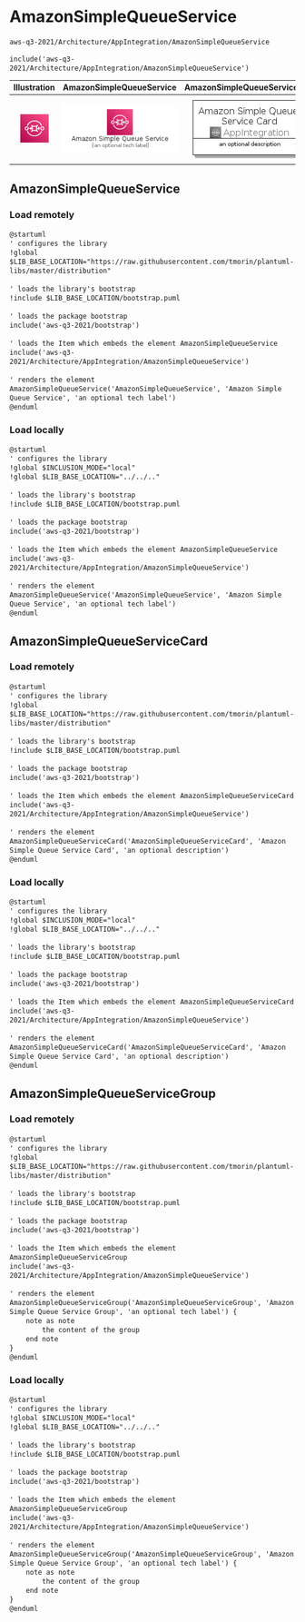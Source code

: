 # AmazonSimpleQueueService


```text
aws-q3-2021/Architecture/AppIntegration/AmazonSimpleQueueService
```

```text
include('aws-q3-2021/Architecture/AppIntegration/AmazonSimpleQueueService')
```



| Illustration | AmazonSimpleQueueService | AmazonSimpleQueueServiceCard | AmazonSimpleQueueServiceGroup |
| :---: | :---: | :---: | :---: |
| ![illustration for Illustration](../../../aws-q3-2021/Architecture/AppIntegration/AmazonSimpleQueueService.png) | ![illustration for AmazonSimpleQueueService](../../../aws-q3-2021/Architecture/AppIntegration/AmazonSimpleQueueService.Local.png) | ![illustration for AmazonSimpleQueueServiceCard](../../../aws-q3-2021/Architecture/AppIntegration/AmazonSimpleQueueServiceCard.Local.png) | ![illustration for AmazonSimpleQueueServiceGroup](../../../aws-q3-2021/Architecture/AppIntegration/AmazonSimpleQueueServiceGroup.Local.png) |




## AmazonSimpleQueueService

### Load remotely
```plantuml
@startuml
' configures the library
!global $LIB_BASE_LOCATION="https://raw.githubusercontent.com/tmorin/plantuml-libs/master/distribution"

' loads the library's bootstrap
!include $LIB_BASE_LOCATION/bootstrap.puml

' loads the package bootstrap
include('aws-q3-2021/bootstrap')

' loads the Item which embeds the element AmazonSimpleQueueService
include('aws-q3-2021/Architecture/AppIntegration/AmazonSimpleQueueService')

' renders the element
AmazonSimpleQueueService('AmazonSimpleQueueService', 'Amazon Simple Queue Service', 'an optional tech label')
@enduml
```

### Load locally
```plantuml
@startuml
' configures the library
!global $INCLUSION_MODE="local"
!global $LIB_BASE_LOCATION="../../.."

' loads the library's bootstrap
!include $LIB_BASE_LOCATION/bootstrap.puml

' loads the package bootstrap
include('aws-q3-2021/bootstrap')

' loads the Item which embeds the element AmazonSimpleQueueService
include('aws-q3-2021/Architecture/AppIntegration/AmazonSimpleQueueService')

' renders the element
AmazonSimpleQueueService('AmazonSimpleQueueService', 'Amazon Simple Queue Service', 'an optional tech label')
@enduml
```

## AmazonSimpleQueueServiceCard

### Load remotely
```plantuml
@startuml
' configures the library
!global $LIB_BASE_LOCATION="https://raw.githubusercontent.com/tmorin/plantuml-libs/master/distribution"

' loads the library's bootstrap
!include $LIB_BASE_LOCATION/bootstrap.puml

' loads the package bootstrap
include('aws-q3-2021/bootstrap')

' loads the Item which embeds the element AmazonSimpleQueueServiceCard
include('aws-q3-2021/Architecture/AppIntegration/AmazonSimpleQueueService')

' renders the element
AmazonSimpleQueueServiceCard('AmazonSimpleQueueServiceCard', 'Amazon Simple Queue Service Card', 'an optional description')
@enduml
```

### Load locally
```plantuml
@startuml
' configures the library
!global $INCLUSION_MODE="local"
!global $LIB_BASE_LOCATION="../../.."

' loads the library's bootstrap
!include $LIB_BASE_LOCATION/bootstrap.puml

' loads the package bootstrap
include('aws-q3-2021/bootstrap')

' loads the Item which embeds the element AmazonSimpleQueueServiceCard
include('aws-q3-2021/Architecture/AppIntegration/AmazonSimpleQueueService')

' renders the element
AmazonSimpleQueueServiceCard('AmazonSimpleQueueServiceCard', 'Amazon Simple Queue Service Card', 'an optional description')
@enduml
```

## AmazonSimpleQueueServiceGroup

### Load remotely
```plantuml
@startuml
' configures the library
!global $LIB_BASE_LOCATION="https://raw.githubusercontent.com/tmorin/plantuml-libs/master/distribution"

' loads the library's bootstrap
!include $LIB_BASE_LOCATION/bootstrap.puml

' loads the package bootstrap
include('aws-q3-2021/bootstrap')

' loads the Item which embeds the element AmazonSimpleQueueServiceGroup
include('aws-q3-2021/Architecture/AppIntegration/AmazonSimpleQueueService')

' renders the element
AmazonSimpleQueueServiceGroup('AmazonSimpleQueueServiceGroup', 'Amazon Simple Queue Service Group', 'an optional tech label') {
    note as note
        the content of the group
    end note
}
@enduml
```

### Load locally
```plantuml
@startuml
' configures the library
!global $INCLUSION_MODE="local"
!global $LIB_BASE_LOCATION="../../.."

' loads the library's bootstrap
!include $LIB_BASE_LOCATION/bootstrap.puml

' loads the package bootstrap
include('aws-q3-2021/bootstrap')

' loads the Item which embeds the element AmazonSimpleQueueServiceGroup
include('aws-q3-2021/Architecture/AppIntegration/AmazonSimpleQueueService')

' renders the element
AmazonSimpleQueueServiceGroup('AmazonSimpleQueueServiceGroup', 'Amazon Simple Queue Service Group', 'an optional tech label') {
    note as note
        the content of the group
    end note
}
@enduml
```

